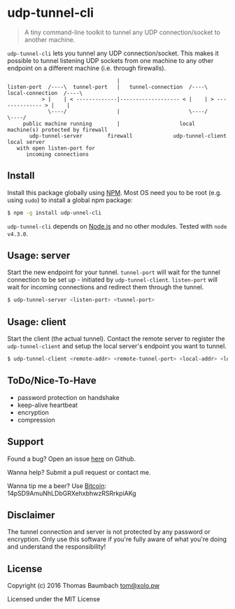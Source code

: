 # udp-tunnel-cli

> A tiny command-line toolkit to tunnel any UDP connection/socket to another machine.

`udp-tunnel-cli` lets you tunnel any UDP connection/socket. This makes it possible to tunnel listening UDP sockets from one machine to any other endpoint on a different machine (i.e. through firewalls).

```
                                   |
listen-port  /----\  tunnel-port   |   tunnel-connection  /----\  local-connection  /----\
           > |    | < -------------|------------------- < |    | > -------------- > |    |
             \----/                |                      \----/                    \----/
     public machine running        |                   local machine(s) protected by firewall
       udp-tunnel-server        firewall             udp-tunnel-client           local server
   with open listen-port for
      incoming connections
```

## Install

Install this package globally using [NPM](https://www.npmjs.com/). Most OS need you to be root (e.g. using `sudo`) to install a global npm package:

```sh
$ npm -g install udp-unnel-cli
```

`udp-tunnel-cli` depends on [Node.js](https://nodejs.org/) and no other modules. Tested with `node v4.3.0`.

## Usage: server

Start the new endpoint for your tunnel. `tunnel-port` will wait for the tunnel connection to be set up - initiated by `udp-tunnel-client`. `listen-port` will wait for incoming connections and redirect them through the tunnel.

```sh
$ udp-tunnel-server <listen-port> <tunnel-port>
```

## Usage: client

Start the client (the actual tunnel). Contact the remote server to register the `udp-tunnel-client` and setup the local server's endpoint you want to tunnel.

```sh
$ udp-tunnel-client <remote-addr> <remote-tunnel-port> <local-addr> <local-port>
```

## ToDo/Nice-To-Have

* password protection on handshake
* keep-alive heartbeat
* encryption
* compression

## Support

Found a bug? Open an issue [here](https://github.com/thbaumbach/node-udp-tunnel-cli/issues) on Github.

Wanna help? Submit a pull request or contact me.

Wanna tip me a beer? Use [Bitcoin](bitcoin:14pSD9AmuNhLDbGRXehxbhwzRSRrkpiAKg): 14pSD9AmuNhLDbGRXehxbhwzRSRrkpiAKg

## Disclaimer

The tunnel connection and server is not protected by any password or encryption. Only use this software if you're fully aware of what you're doing and understand the responsibility!

## License

Copyright (c) 2016 Thomas Baumbach <tom@xolo.pw>

Licensed under the MIT License
